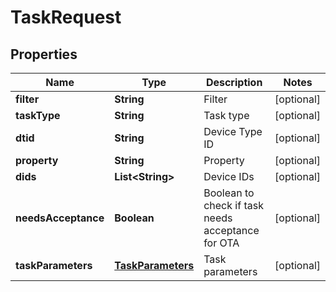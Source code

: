 
# TaskRequest

## Properties
Name | Type | Description | Notes
------------ | ------------- | ------------- | -------------
**filter** | **String** | Filter |  [optional]
**taskType** | **String** | Task type |  [optional]
**dtid** | **String** | Device Type ID |  [optional]
**property** | **String** | Property |  [optional]
**dids** | **List&lt;String&gt;** | Device IDs |  [optional]
**needsAcceptance** | **Boolean** | Boolean to check if task needs acceptance for OTA |  [optional]
**taskParameters** | [**TaskParameters**](TaskParameters.md) | Task parameters |  [optional]



